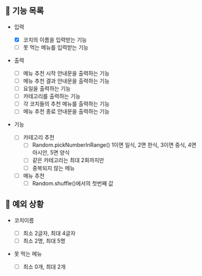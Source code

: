 ## 📄 기능 목록

- 입력

  - [x] 코치의 이름을 입력받는 기능
  - [ ] 못 먹는 메뉴를 입력받는 기능

- 출력

  - [ ] 메뉴 추천 시작 안내문을 출력하는 기능
  - [ ] 메뉴 추천 결과 안내문을 출력하는 기능
  - [ ] 요일을 출력하는 기능
  - [ ] 카테고리를 출력하는 기능
  - [ ] 각 코치들의 추천 메뉴를 출력하는 기능
  - [ ] 메뉴 추천 종료 안내문을 출력하는 기능

- 기능
  - [ ] 카테고리 추천
    - [ ] Random.pickNumberInRange() 1이면 일식, 2면 한식, 3이면 중식, 4면 아시안, 5면 양식
    - [ ] 같은 카테고리는 최대 2회까지만
    - [ ] 중복되지 않는 메뉴
  - [ ] 메뉴 추천
    - [ ] Random.shuffle()에서의 첫번째 값

## 🎯 예외 상황

- 코치이름

  - [ ] 최소 2글자, 최대 4글자
  - [ ] 최소 2명, 최대 5명

- 못 먹는 메뉴
  - [ ] 최소 0개, 최대 2개
